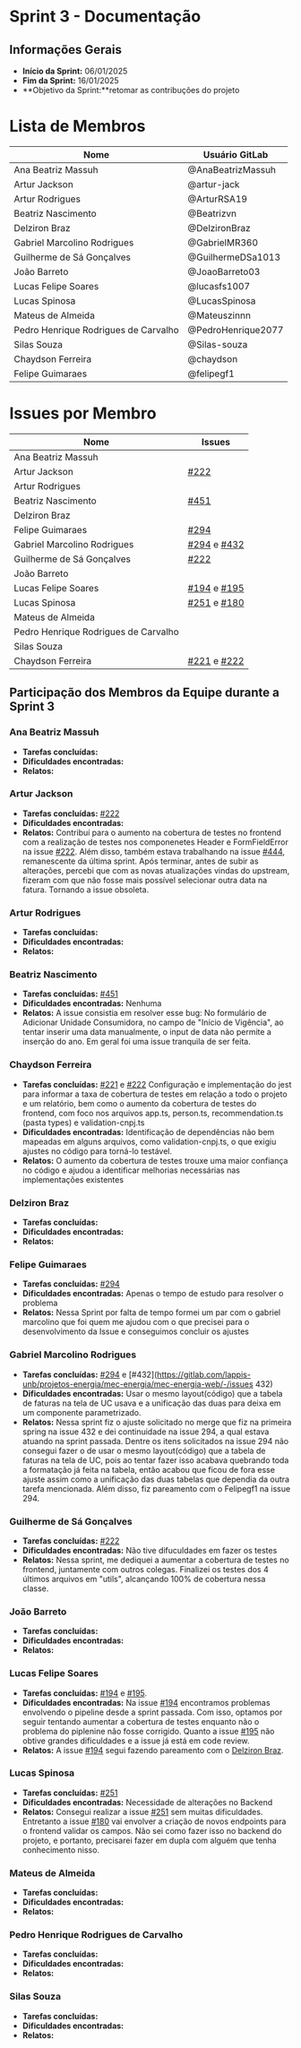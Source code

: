 # Sprint 3 - Documentação

## Informações Gerais
- **Início da Sprint:** 06/01/2025
- **Fim da Sprint:** 16/01/2025
- **Objetivo da Sprint:**retomar as contribuções do projeto 

# Lista de Membros

| Nome                              | Usuário   GitLab          |
|-----------------------------------|---------------------|
| Ana Beatriz Massuh                | @AnaBeatrizMassuh   |
| Artur Jackson                     | @artur-jack         |
| Artur Rodrigues                   | @ArturRSA19         |
| Beatriz Nascimento                | @Beatrizvn          |
| Delziron Braz                     | @DelzironBraz       |
| Gabriel Marcolino Rodrigues        | @GabrielMR360       |
| Guilherme de Sá Gonçalves         | @GuilhermeDSa1013   |
| João Barreto                      | @JoaoBarreto03      |
| Lucas Felipe Soares               | @lucasfs1007        |
| Lucas Spinosa                     | @LucasSpinosa       |
| Mateus de Almeida                 | @Mateuszinnn        |
| Pedro Henrique Rodrigues de Carvalho | @PedroHenrique2077 |
| Silas Souza                       | @Silas-souza        |
| Chaydson Ferreira                 | @chaydson           |
| Felipe Guimaraes                        | @felipegf1          |


# Issues por Membro

| Nome                              | Issues                   |
|-----------------------------------|--------------------------|
| Ana Beatriz Massuh                |                          |
| Artur Jackson                     | [#222](https://gitlab.com/lappis-unb/projetos-energia/mec-energia/mec-energia-api/-/issues/222)                         |
| Artur Rodrigues                   |                          |
| Beatriz Nascimento                | [#451](https://gitlab.com/lappis-unb/projetos-energia/mec-energia/mec-energia-web/-/issues/451)                         |
| Delziron Braz                     |                          |
| Felipe Guimaraes                  | [#294](https://gitlab.com/lappis-unb/projetos-energia/mec-energia/mec-energia-web/-/issues/294)                         |
| Gabriel Marcolino Rodrigues       | [#294](https://gitlab.com/lappis-unb/projetos-energia/mec-energia/mec-energia-web/-/issues/294) e [#432](https://gitlab.com/lappis-unb/projetos-energia/mec-energia/mec-energia-web/-/issues/432)                        |
| Guilherme de Sá Gonçalves         | [#222](https://gitlab.com/lappis-unb/projetos-energia/mec-energia/mec-energia-api/-/issues/222)                         |
| João Barreto                      |                          |
| Lucas Felipe Soares               | [#194](https://gitlab.com/lappis-unb/projetos-energia/mec-energia/mec-energia-api/-/issues/194) e [#195](https://gitlab.com/lappis-unb/projetos-energia/mec-energia/mec-energia-web/-/issues/195)                         |
| Lucas Spinosa                     | [#251](https://gitlab.com/lappis-unb/projetos-energia/mec-energia/mec-energia-web/-/issues/251) e [#180](https://gitlab.com/lappis-unb/projetos-energia/mec-energia/mec-energia-web/-/issues/180)       |
| Mateus de Almeida                 |                          |
| Pedro Henrique Rodrigues de Carvalho |                       |
| Silas Souza                       |                          |
| Chaydson Ferreira                 | [#221](https://gitlab.com/lappis-unb/projetos-energia/mec-energia/mec-energia-api/-/issues/221) e [#222](https://gitlab.com/lappis-unb/projetos-energia/mec-energia/mec-energia-api/-/issues/222)                         |

## Participação dos Membros da Equipe durante a Sprint 3

### Ana Beatriz Massuh
- **Tarefas concluídas:** 
- **Dificuldades encontradas:** 
- **Relatos:** 

### Artur Jackson
- **Tarefas concluídas:** [#222](https://gitlab.com/lappis-unb/projetos-energia/mec-energia/mec-energia-api/-/issues/222)
- **Dificuldades encontradas:** 
- **Relatos:** Contribuí para o aumento na cobertura de testes no frontend com a realização de testes nos componenetes Header e FormFieldError na issue [#222](https://gitlab.com/lappis-unb/projetos-energia/mec-energia/mec-energia-api/-/issues/222). Além disso, também estava trabalhando na issue [#444](https://gitlab.com/lappis-unb/projetos-energia/mec-energia/mec-energia-web/-/issues/444), remanescente da última sprint. Após terminar, antes de subir as alterações, percebi que com as novas atualizações vindas do upstream, fizeram com que não fosse mais possível selecionar outra data na fatura. Tornando a issue obsoleta.

### Artur Rodrigues
- **Tarefas concluídas:** 
- **Dificuldades encontradas:** 
- **Relatos:** 

### Beatriz Nascimento
- **Tarefas concluídas:** [#451](https://gitlab.com/lappis-unb/projetos-energia/mec-energia/mec-energia-web/-/issues/451) 
- **Dificuldades encontradas:** Nenhuma
- **Relatos:** A issue consistia em resolver esse bug: No formulário de Adicionar Unidade Consumidora, no campo de "Início de Vigência", ao tentar inserir uma data manualmente, o input de data não permite a inserção do ano. Em geral foi uma issue tranquila de ser feita. 

### Chaydson Ferreira
- **Tarefas concluídas:** [#221](https://gitlab.com/lappis-unb/projetos-energia/mec-energia/mec-energia-api/-/issues/221) e [#222](https://gitlab.com/lappis-unb/projetos-energia/mec-energia/mec-energia-api/-/issues/222) Configuração e implementação do jest para informar a taxa de cobertura de testes em relação a todo o projeto e um relatório, bem como o aumento da cobertura de testes do frontend, com foco nos arquivos app.ts, person.ts, recommendation.ts (pasta types) e validation-cnpj.ts
- **Dificuldades encontradas:** Identificação de dependências não bem mapeadas em alguns arquivos, como validation-cnpj.ts, o que exigiu ajustes no código para torná-lo testável.
- **Relatos:** O aumento da cobertura de testes trouxe uma maior confiança no código e ajudou a identificar melhorias necessárias nas implementações existentes

### Delziron Braz
- **Tarefas concluídas:** 
- **Dificuldades encontradas:** 
- **Relatos:** 

### Felipe Guimaraes 
- **Tarefas concluídas:** [#294](https://gitlab.com/lappis-unb/projetos-energia/mec-energia/mec-energia-web/-/issues/294)
- **Dificuldades encontradas:** Apenas o tempo de estudo para resolver o problema
- **Relatos:** Nessa Sprint por falta de tempo formei um par com o gabriel marcolino que foi quem me ajudou com o que precisei para o desenvolvimento da Issue e conseguimos concluir os ajustes

### Gabriel Marcolino Rodrigues
- **Tarefas concluídas:** [#294](https://gitlab.com/lappis-unb/projetos-energia/mec-energia/mec-energia-web/-/issues/294) e [#432](https://gitlab.com/lappis-unb/projetos-energia/mec-energia/mec-energia-web/-/issues 432)
- **Dificuldades encontradas:** Usar o mesmo layout(código) que a tabela de faturas na tela de UC usava e a unificação das duas para deixa em um componente parametrizado.
- **Relatos:** Nessa sprint fiz o ajuste solicitado no merge que fiz na primeira spring na issue 432 e dei continuidade na issue 294, a qual estava atuando na sprint passada. Dentre os itens solicitados na issue 294 não consegui fazer o de usar o mesmo layout(código) que a tabela de faturas na tela de UC, pois ao tentar fazer isso acabava quebrando toda a formatação já feita na tabela, então acabou que ficou de fora esse ajuste assim como a unificação das duas tabelas que dependia da outra tarefa mencionada. Além disso, fiz pareamento com o Felipegf1 na issue 294.

### Guilherme de Sá Gonçalves
- **Tarefas concluídas:** [#222](https://gitlab.com/lappis-unb/projetos-energia/mec-energia/mec-energia-api/-/issues/222)
- **Dificuldades encontradas:** Não tive difuculdades em fazer os testes
- **Relatos:** Nessa sprint, me dediquei a aumentar a cobertura de testes no frontend, juntamente com outros colegas. Finalizei os testes dos 4 últimos arquivos em "utils", alcançando 100% de cobertura nessa classe.

### João Barreto
- **Tarefas concluídas:** 
- **Dificuldades encontradas:** 
- **Relatos:** 

### Lucas Felipe Soares
- **Tarefas concluídas:** [#194](https://gitlab.com/lappis-unb/projetos-energia/mec-energia/mec-energia-api/-/issues/194) e [#195](https://gitlab.com/lappis-unb/projetos-energia/mec-energia/mec-energia-web/-/issues/195).  
- **Dificuldades encontradas:** Na issue [#194](https://gitlab.com/lappis-unb/projetos-energia/mec-energia/mec-endosergia-api/-/issues/194) encontramos problemas envolvendo o pipeline desde a sprint passada. Com isso, optamos por seguir tentando aumentar a cobertura de testes enquanto não o problema do piplenine não fosse corrigido. Quanto a issue [#195](https://gitlab.com/lappis-unb/projetos-energia/mec-energia/mec-energia-web/-/issues/195) não obtive grandes dificuldades e a issue já está em code review.  
- **Relatos:** A issue [#194](https://gitlab.com/lappis-unb/projetos-energia/mec-energia/mec-endosergia-api/-/issues/194) segui fazendo pareamento com o [Delziron Braz](https://gitlab.com/DelzironBraz).

### Lucas Spinosa
- **Tarefas concluídas:** [#251](https://gitlab.com/lappis-unb/projetos-energia/mec-energia/mec-energia-web/-/issues/251)
- **Dificuldades encontradas:** Necessidade de alterações no Backend 
- **Relatos:** Consegui realizar a issue [#251](https://gitlab.com/lappis-unb/projetos-energia/mec-energia/mec-energia-web/-/issues/251) sem muitas dificuldades. Entretanto a issue [#180](https://gitlab.com/lappis-unb/projetos-energia/mec-energia/mec-energia-web/-/issues/180) vai envolver a criação de novos endpoints para o frontend validar os campos. Não sei como fazer isso no backend do projeto, e portanto, precisarei fazer em dupla com alguém que tenha conhecimento nisso.

### Mateus de Almeida
- **Tarefas concluídas:** 
- **Dificuldades encontradas:** 
- **Relatos:** 

### Pedro Henrique Rodrigues de Carvalho
- **Tarefas concluídas:** 
- **Dificuldades encontradas:** 
- **Relatos:** 

### Silas Souza
- **Tarefas concluídas:** 
- **Dificuldades encontradas:** 
- **Relatos:** 
